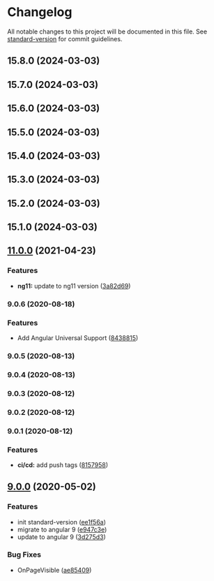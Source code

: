 # Changelog

All notable changes to this project will be documented in this file. See [standard-version](https://github.com/conventional-changelog/standard-version) for commit guidelines.

## 15.8.0 (2024-03-03)

## 15.7.0 (2024-03-03)

## 15.6.0 (2024-03-03)

## 15.5.0 (2024-03-03)

## 15.4.0 (2024-03-03)

## 15.3.0 (2024-03-03)

## 15.2.0 (2024-03-03)

## 15.1.0 (2024-03-03)

## [11.0.0](https://github.com/olivierlsc/angular-page-visibility/compare/9.0.6...11.0.0) (2021-04-23)

### Features

- **ng11:** update to ng11 version ([3a82d69](https://github.com/olivierlsc/angular-page-visibility/commit/3a82d6977fa295146544c45c8ba9cd94c4b82444))

### 9.0.6 (2020-08-18)

### Features

- Add Angular Universal Support ([8438815](https://github.com/olivierlsc/angular-page-visibility/commit/843881540da39c61d0bede1aa5acb67f343a9531))

### 9.0.5 (2020-08-13)

### 9.0.4 (2020-08-13)

### 9.0.3 (2020-08-12)

### 9.0.2 (2020-08-12)

### 9.0.1 (2020-08-12)

### Features

- **ci/cd:** add push tags ([8157958](https://github.com/olivierlsc/angular-page-visibility/commit/8157958c686729bffcf248820bf9f799324a2875))

## [9.0.0](https://github.com/olivierlsc/angular-page-visibility/compare/v6.1.4...v9.0.0) (2020-05-02)

### Features

- init standard-version ([ee1f56a](https://github.com/olivierlsc/angular-page-visibility/commit/ee1f56ab063874c91b41f0ca179e895e2cda657e))
- migrate to angular 9 ([e947c3e](https://github.com/olivierlsc/angular-page-visibility/commit/e947c3eb5202f99aaabaec4306df62deac72e8c2))
- update to angular 9 ([3d275d3](https://github.com/olivierlsc/angular-page-visibility/commit/3d275d3e55b702ff31df97d9ba6af0e905e09576))

### Bug Fixes

- OnPageVisible ([ae85409](https://github.com/olivierlsc/angular-page-visibility/commit/ae85409dc82f15665e28bd06d711ba1960bb70ab))

